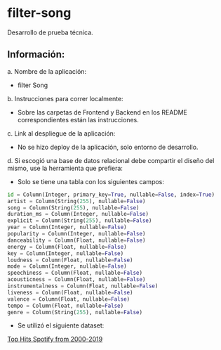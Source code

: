 # filter-song

Desarrollo de prueba técnica.

## Información:

a. Nombre de la aplicación:

- filter Song

b. Instrucciones para correr localmente:

- Sobre las carpetas de Frontend y Backend en los README correspondientes están las instrucciones.

c. Link al despliegue de la aplicación:

- No se hizo deploy de la aplicación, solo entorno de desarrollo.

d. Si escogió una base de datos relacional debe compartir el diseño del mismo,
use la herramienta que prefiera:

- Solo se tiene una tabla con los siguientes campos:

```py
id = Column(Integer, primary_key=True, nullable=False, index=True)
artist = Column(String(255), nullable=False)
song = Column(String(255), nullable=False)
duration_ms = Column(Integer, nullable=False)
explicit = Column(String(255), nullable=False)
year = Column(Integer, nullable=False)
popularity = Column(Integer, nullable=False)
danceability = Column(Float, nullable=False)
energy = Column(Float, nullable=False)
key = Column(Integer, nullable=False)
loudness = Column(Float, nullable=False)
mode = Column(Integer, nullable=False)
speechiness = Column(Float, nullable=False)
acousticness = Column(Float, nullable=False)
instrumentalness = Column(Float, nullable=False)
liveness = Column(Float, nullable=False)
valence = Column(Float, nullable=False)
tempo = Column(Float, nullable=False)
genre = Column(String(255), nullable=False)
```

- Se utilizó el siguiente dataset:

[Top Hits Spotify from 2000-2019](https://www.kaggle.com/datasets/paradisejoy/top-hits-spotify-from-20002019)
